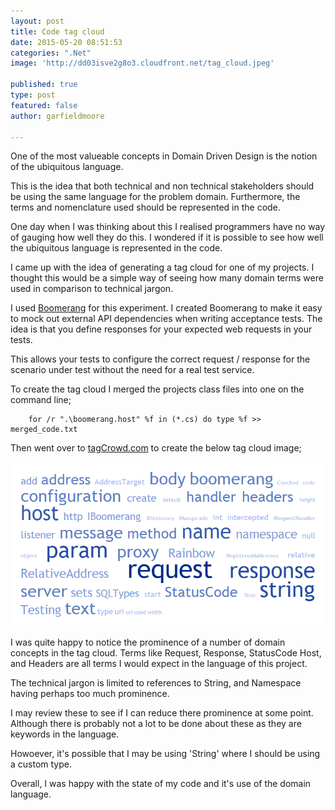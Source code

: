 ```yaml
---
layout: post
title: Code tag cloud
date: 2015-05-20 08:51:53
categories:	".Net"
image: 'http://dd03isve2g8o3.cloudfront.net/tag_cloud.jpeg'

published: true
type: post
featured: false
author: garfieldmoore

---
```

One of the most valueable concepts in Domain Driven Design is the notion of the ubiquitous language.  

This is the idea that both technical and non technical stakeholders should be using the same language for the problem domain.  Furthermore, the terms and nomenclature used should be represented in the code.

One day when I was thinking about this I realised programmers have no way of gauging how well they do this.  I wondered if it is possible to see how well the ubiquitous language is represented in the code.

I came up with the idea of generating a tag cloud for one of my projects.  I thought this would be a simple way of seeing how many domain terms were used in comparison to technical jargon.

I used [Boomerang](https://github.com/garfieldmoore/Boomerang/) for this experiment.  I created Boomerang to make it easy to mock out external API dependencies when writing acceptance tests.  The idea is that you define responses for your expected web requests in your tests.  

This allows your tests to configure the correct request / response for the scenario under test without the need for a real test service.

To create the tag cloud I merged the projects class files into one on the command line;

``` script
	for /r ".\boomerang.host" %f in (*.cs) do type %f >> merged_code.txt
```

Then went over to [tagCrowd.com](http://www.tagcrowd.com/) to create the below tag cloud image;

![tag crowd](/assets/images/boomerang_tag_cloud.gif)

I was quite happy to notice the prominence of a number of domain concepts in the tag cloud.  Terms like Request, Response, StatusCode Host, and Headers are all terms I would expect in the language of this project.

The technical jargon is limited to references to String, and Namespace having perhaps too much prominence.  

I may review these to see if I can reduce there prominence at some point.  Although there is probably not a lot to be done about these as they are keywords in the language.  

Howoever, it's possible that I may be using 'String' where I should be using a custom type.

Overall, I was happy with the state of my code and it's use of the domain language.
